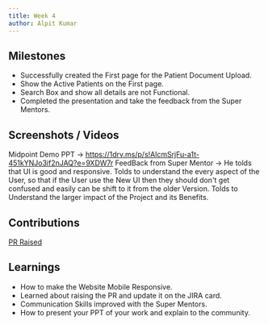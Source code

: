 ```yaml
---
title: Week 4
author: Alpit Kumar
---
```


## Milestones
- Successfully created the First page for the Patient Document Upload.
- Show the Active Patients on the First page.
- Search Box and show all details are not Functional.
- Completed the presentation and take the feedback from the Super Mentors.

## Screenshots / Videos 
Midpoint Demo PPT -> https://1drv.ms/p/s!AlcmSrjFu-a1t-451kYNJo3if2nJAQ?e=9XDW7r
FeedBack from Super Mentor -> He tolds that UI is good and responsive. Tolds to understand the every aspect of the User, so that if the User use the New UI then they should don't get confused and easily can be shift to it from the older Version. Tolds to Understand the larger impact of the Project and its Benefits.
## Contributions
 [PR Raised](https://github.com/Bahmni/patient-doc-upload-frontend/tree/BAH-3125)
## Learnings
- How to make the Website Mobile Responsive.
- Learned about raising the PR and update it on the JIRA card.
- Communication Skills improved with the Super Mentors.
- How to present your PPT of your work and explain to the community.